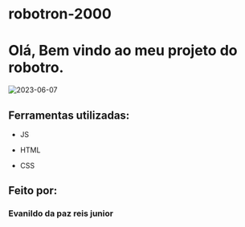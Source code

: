 # robotron-2000

# Olá, Bem vindo ao meu projeto do robotro.

![2023-06-07](https://github.com/Juniordapaz/robotro-2000-js/assets/118671288/1d8c2c9e-ef76-43ef-8550-bd7c6ad679a5)

## Ferramentas utilizadas:
* JS

* HTML

* CSS

## Feito por:

### Evanildo da paz reis junior

```

